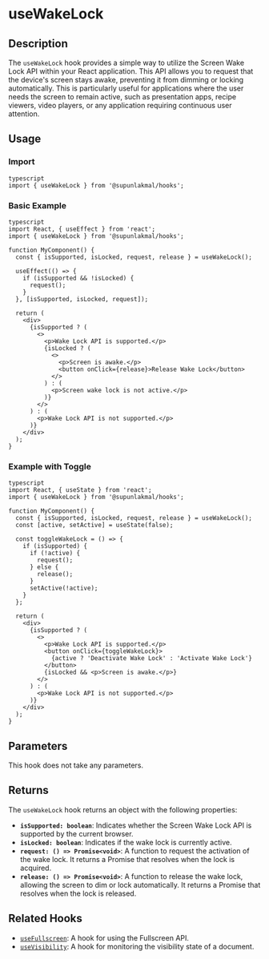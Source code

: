 # useWakeLock

## Description

The `useWakeLock` hook provides a simple way to utilize the Screen Wake Lock API within your React application. This API allows you to request that the device's screen stays awake, preventing it from dimming or locking automatically. This is particularly useful for applications where the user needs the screen to remain active, such as presentation apps, recipe viewers, video players, or any application requiring continuous user attention.

## Usage

### Import
```
typescript
import { useWakeLock } from '@supunlakmal/hooks';
```
### Basic Example
```
typescript
import React, { useEffect } from 'react';
import { useWakeLock } from '@supunlakmal/hooks';

function MyComponent() {
  const { isSupported, isLocked, request, release } = useWakeLock();

  useEffect(() => {
    if (isSupported && !isLocked) {
      request();
    }
  }, [isSupported, isLocked, request]);

  return (
    <div>
      {isSupported ? (
        <>
          <p>Wake Lock API is supported.</p>
          {isLocked ? (
            <>
              <p>Screen is awake.</p>
              <button onClick={release}>Release Wake Lock</button>
            </>
          ) : (
            <p>Screen wake lock is not active.</p>
          )}
        </>
      ) : (
        <p>Wake Lock API is not supported.</p>
      )}
    </div>
  );
}
```
### Example with Toggle
```
typescript
import React, { useState } from 'react';
import { useWakeLock } from '@supunlakmal/hooks';

function MyComponent() {
  const { isSupported, isLocked, request, release } = useWakeLock();
  const [active, setActive] = useState(false);

  const toggleWakeLock = () => {
    if (isSupported) {
      if (!active) {
        request();
      } else {
        release();
      }
      setActive(!active);
    }
  };

  return (
    <div>
      {isSupported ? (
        <>
          <p>Wake Lock API is supported.</p>
          <button onClick={toggleWakeLock}>
            {active ? 'Deactivate Wake Lock' : 'Activate Wake Lock'}
          </button>
          {isLocked && <p>Screen is awake.</p>}
        </>
      ) : (
        <p>Wake Lock API is not supported.</p>
      )}
    </div>
  );
}
```
## Parameters

This hook does not take any parameters.

## Returns

The `useWakeLock` hook returns an object with the following properties:

-   **`isSupported: boolean`**: Indicates whether the Screen Wake Lock API is supported by the current browser.
-   **`isLocked: boolean`**: Indicates if the wake lock is currently active.
-   **`request: () => Promise<void>`**: A function to request the activation of the wake lock. It returns a Promise that resolves when the lock is acquired.
-   **`release: () => Promise<void>`**: A function to release the wake lock, allowing the screen to dim or lock automatically. It returns a Promise that resolves when the lock is released.

## Related Hooks

-   [`useFullscreen`](./useFullscreen.md): A hook for using the Fullscreen API.
-   [`useVisibility`](./useVisibility.md): A hook for monitoring the visibility state of a document.